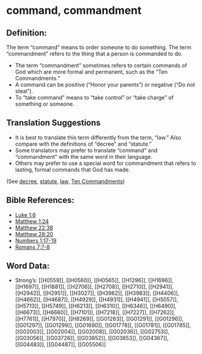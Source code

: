 # command, commandment

## Definition:

The term “command” means to order someone to do something. The term “commandment” refers to the thing that a person is commanded to do.

* The term “commandment” sometimes refers to certain commands of God which are more formal and permanent, such as the “Ten Commandments.”
* A command can be positive (“Honor your parents”) or negative (“Do not steal”).
* To “take command” means to “take control” or “take charge” of something or someone.

## Translation Suggestions

* It is best to translate this term differently from the term, “law.” Also compare with the definitions of “decree” and “statute.”
* Some translators may prefer to translate “command” and “commandment” with the same word in their language.
* Others may prefer to use a special word for commandment that refers to lasting, formal commands that God has made.

(See [decree](../other/decree.md), [statute](../other/statute.md), [law](../other/law.md), [Ten Commandments](../other/tencommandments.md))

## Bible References:

* [Luke 1:6](rc://en/tn/help/luk/01/06)
* [Matthew 1:24](rc://en/tn/help/mat/01/24)
* [Matthew 22:38](rc://en/tn/help/mat/22/38)
* [Matthew 28:20](rc://en/tn/help/mat/28/20)
* [Numbers 1:17-19](rc://en/tn/help/num/01/17)
* [Romans 7:7-8](rc://en/tn/help/rom/07/07)

## Word Data:

* Strong’s: [[H0559]], [[H0560]], [[H0565]], [[H1296]], [[H1696]], [[H1697]], [[H1881]], [[H2706]], [[H2708]], [[H2710]], [[H2941]], [[H2942]], [[H2951]], [[H3027]], [[H3982]], [[H3983]], [[H4406]], [[H4662]], [[H4687]], [[H4929]], [[H4931]], [[H4941]], [[H5057]], [[H5713]], [[H5749]], [[H6213]], [[H6310]], [[H6346]], [[H6490]], [[H6673]], [[H6680]], [[H7101]], [[H7218]], [[H7227]], [[H7262]], [[H7761]], [[H7970]], [[H8269]], [[G01263]], [[G01291]], [[G01296]], [[G01297]], [[G01299]], [[G01690]], [[G01778]], [[G01781]], [[G01785]], [[G02003]], [[G02004]], [[G02008]], [[G02036]], [[G02753]], [[G03056]], [[G03726]], [[G03852]], [[G03853]], [[G04367]], [[G04483]], [[G04487]], [[G05506]]
